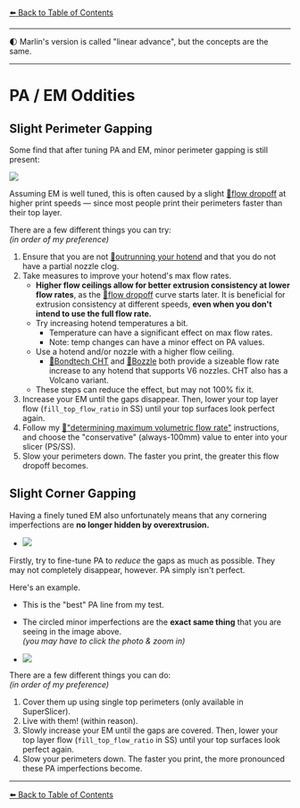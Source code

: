 [:arrow_left: Back to Table of Contents](/README.md)

---
:first_quarter_moon: Marlin's version is called "linear advance", but the concepts are the same.

---
# PA / EM Oddities
## Slight Perimeter Gapping
Some find that after tuning PA and EM, minor perimeter gapping is still present:

![](/images/perim-gapping-print.png)

Assuming EM is well tuned, this is often caused by a slight [:page_facing_up:flow dropoff](/articles/determining_max_volumetric_flow_rate.md#flow-dropoff) at higher print speeds — since most people print their perimeters faster than their top layer.

There are a few different things you can try:\
*(in order of my preference)*
1. Ensure that you are not [:page_facing_up:outrunning your hotend](https://github.com/AndrewEllis93/Print-Tuning-Guide/blob/main/articles/determining_max_volumetric_flow_rate.md) and that you do not have a partial nozzle clog.
2. Take measures to improve your hotend's max flow rates.
    - **Higher flow ceilings allow for better extrusion consistency at lower flow rates**, as the [:page_facing_up:flow dropoff](/articles/determining_max_volumetric_flow_rate.md#flow-dropoff) curve starts later. It is beneficial for extrusion consistency at different speeds, **even when you don't intend to use the full flow rate.**
    - Try increasing hotend temperatures a bit.
        - Temperature can have a significant effect on max flow rates. 
        - Note: temp changes can have a minor effect on PA values.
    - Use a hotend and/or nozzle with a higher flow ceiling.
        - [:page_facing_up:Bondtech CHT](https://www.bondtech.se/product-category/nozzles/bondtech-nozzles/bondtech-cht/) and [:page_facing_up:Bozzle](https://www.fabreeko.com/products/bozzle-0-5mm-full-tungsten-carbide-nozzle-by-rentable-socks) both provide a sizeable flow rate increase to any hotend that supports V6 nozzles. CHT also has a Volcano variant.
    - These steps can reduce the effect, but may not 100% fix it.
5. Increase your EM until the gaps disappear. Then, lower your top layer flow (`fill_top_flow_ratio` in SS) until your top surfaces look perfect again.
6. Follow my [:page_facing_up:"determining maximum volumetric flow rate"](/articles/determining_max_volumetric_flow_rate.md) instructions, and choose the "conservative" (always-100mm) value to enter into your slicer (PS/SS).
7. Slow your perimeters down. The faster you print, the greater this flow dropoff becomes.

## Slight Corner Gapping

Having a finely tuned EM also unfortunately means that any cornering imperfections are **no longer hidden by overextrusion.** 

- ![](/images/corner-gapping-print.png)

Firstly, try to fine-tune PA to *reduce* the gaps as much as possible. They may not completely disappear, however. PA simply isn't perfect.

Here's an example.

- This is the "best" PA line from my test.

- The circled minor imperfections are the **exact same thing** that you are seeing in the image above.\
*(you may have to click the photo & zoom in)*
- ![](/images/corner-gapping.png)

There are a few different things you can do:\
*(in order of my preference)*
1. Cover them up using single top perimeters (only available in SuperSlicer).
2. Live with them! (within reason).
3. Slowly increase your EM until the gaps are covered. Then, lower your top layer flow (`fill_top_flow_ratio` in SS) until your top surfaces look perfect again.
4. Slow your perimeters down. The faster you print, the more pronounced these PA imperfections become.

---

[:arrow_left: Back to Table of Contents](/README.md)